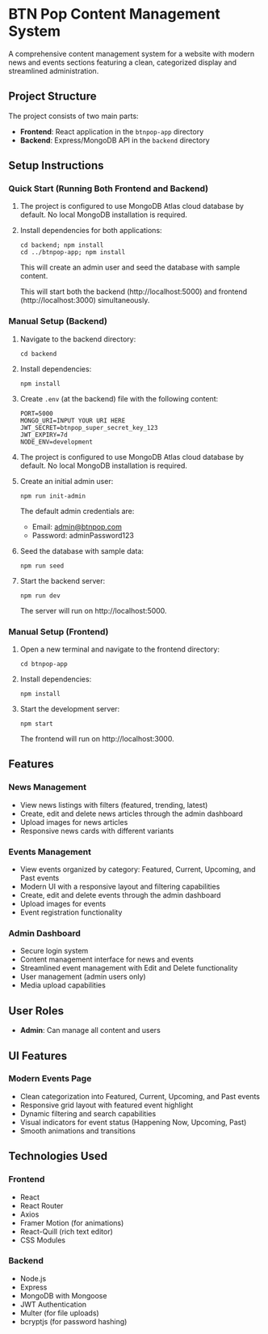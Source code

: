 # BTN Pop Content Management System

A comprehensive content management system for a website with modern news and events sections featuring a clean, categorized display and streamlined administration.

## Project Structure

The project consists of two main parts:
- **Frontend**: React application in the `btnpop-app` directory
- **Backend**: Express/MongoDB API in the `backend` directory

## Setup Instructions

### Quick Start (Running Both Frontend and Backend)

1. The project is configured to use MongoDB Atlas cloud database by default. No local MongoDB installation is required.

2. Install dependencies for both applications:
   ```
   cd backend; npm install
   cd ../btnpop-app; npm install
   ```


   
   This will create an admin user and seed the database with sample content.

   
   This will start both the backend (http://localhost:5000) and frontend (http://localhost:3000) simultaneously.

### Manual Setup (Backend)

1. Navigate to the backend directory:
   ```
   cd backend
   ```

2. Install dependencies:
   ```
   npm install
   ```

3. Create `.env` (at the backend) file with the following content:
   ```
   PORT=5000
   MONGO_URI=INPUT YOUR URI HERE
   JWT_SECRET=btnpop_super_secret_key_123
   JWT_EXPIRY=7d
   NODE_ENV=development
   ```

4. The project is configured to use MongoDB Atlas cloud database by default. No local MongoDB installation is required.

5. Create an initial admin user:
   ```
   npm run init-admin
   ```
   
   The default admin credentials are:
   - Email: admin@btnpop.com
   - Password: adminPassword123

6. Seed the database with sample data:
   ```
   npm run seed
   ```

7. Start the backend server:
   ```
   npm run dev
   ```
   
   The server will run on http://localhost:5000.

### Manual Setup (Frontend)

1. Open a new terminal and navigate to the frontend directory:
   ```
   cd btnpop-app
   ```

2. Install dependencies:
   ```
   npm install
   ```

3. Start the development server:
   ```
   npm start
   ```
   
   The frontend will run on http://localhost:3000.

## Features

### News Management
- View news listings with filters (featured, trending, latest)
- Create, edit and delete news articles through the admin dashboard
- Upload images for news articles
- Responsive news cards with different variants

### Events Management
- View events organized by category: Featured, Current, Upcoming, and Past events
- Modern UI with a responsive layout and filtering capabilities
- Create, edit and delete events through the admin dashboard
- Upload images for events
- Event registration functionality

### Admin Dashboard
- Secure login system
- Content management interface for news and events
- Streamlined event management with Edit and Delete functionality
- User management (admin users only)
- Media upload capabilities

## User Roles

- **Admin**: Can manage all content and users

## UI Features

### Modern Events Page
- Clean categorization into Featured, Current, Upcoming, and Past events
- Responsive grid layout with featured event highlight
- Dynamic filtering and search capabilities
- Visual indicators for event status (Happening Now, Upcoming, Past)
- Smooth animations and transitions

## Technologies Used

### Frontend
- React
- React Router
- Axios
- Framer Motion (for animations)
- React-Quill (rich text editor)
- CSS Modules

### Backend
- Node.js
- Express
- MongoDB with Mongoose
- JWT Authentication
- Multer (for file uploads)
- bcryptjs (for password hashing)
